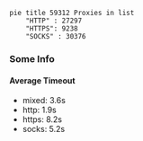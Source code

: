 
```mermaid
pie title 59312 Proxies in list
    "HTTP" : 27297
    "HTTPS": 9238
    "SOCKS" : 30376
```

### Some Info
#### Average Timeout

- mixed: 3.6s
- http: 1.9s
- https: 8.2s
- socks: 5.2s